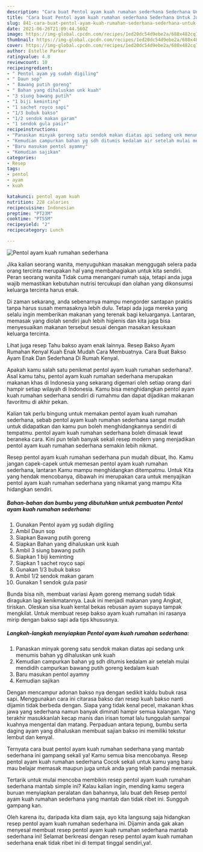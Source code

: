 ```yaml
---
description: "Cara buat Pentol ayam kuah rumahan sederhana Sederhana Untuk Jualan"
title: "Cara buat Pentol ayam kuah rumahan sederhana Sederhana Untuk Jualan"
slug: 841-cara-buat-pentol-ayam-kuah-rumahan-sederhana-sederhana-untuk-jualan
date: 2021-06-26T21:09:44.560Z
image: https://img-global.cpcdn.com/recipes/1ed20dc54d9ebe2a/680x482cq70/pentol-ayam-kuah-rumahan-sederhana-foto-resep-utama.jpg
thumbnail: https://img-global.cpcdn.com/recipes/1ed20dc54d9ebe2a/680x482cq70/pentol-ayam-kuah-rumahan-sederhana-foto-resep-utama.jpg
cover: https://img-global.cpcdn.com/recipes/1ed20dc54d9ebe2a/680x482cq70/pentol-ayam-kuah-rumahan-sederhana-foto-resep-utama.jpg
author: Estelle Parker
ratingvalue: 4.8
reviewcount: 10
recipeingredient:
- " Pentol ayam yg sudah digiling"
- " Daun sop"
- " Bawang putih goreng"
- " Bahan yang dihaluskan unk kuah"
- "3 siung bawang putih"
- "1 biji keminting"
- "1 sachet royco sapi"
- "1/3 bubuk bakso"
- "1/2 sendok makan garam"
- "1 sendok gula pasir"
recipeinstructions:
- "Panaskan minyak goreng satu sendok makan diatas api sedang unk menumis bahan yg dihaluskan unk kuah"
- "Kemudian campurkan bahan yg sdh ditumis kedalam air setelah mulai mendidih campurkan bawang putih goreng kedalam kuah"
- "Baru masukan pentol ayamny"
- "Kemudian sajikan"
categories:
- Resep
tags:
- pentol
- ayam
- kuah

katakunci: pentol ayam kuah 
nutrition: 228 calories
recipecuisine: Indonesian
preptime: "PT23M"
cooktime: "PT55M"
recipeyield: "2"
recipecategory: Lunch

---
```



![Pentol ayam kuah rumahan sederhana](https://img-global.cpcdn.com/recipes/1ed20dc54d9ebe2a/680x482cq70/pentol-ayam-kuah-rumahan-sederhana-foto-resep-utama.jpg)

Jika kalian seorang wanita, menyuguhkan masakan menggugah selera pada orang tercinta merupakan hal yang membahagiakan untuk kita sendiri. Peran seorang  wanita Tidak cuma menangani rumah saja, tetapi anda juga wajib memastikan kebutuhan nutrisi tercukupi dan olahan yang dikonsumsi keluarga tercinta harus enak.

Di zaman  sekarang, anda sebenarnya mampu mengorder santapan praktis tanpa harus susah memasaknya lebih dulu. Tetapi ada juga mereka yang selalu ingin memberikan makanan yang terenak bagi keluarganya. Lantaran, memasak yang diolah sendiri jauh lebih higienis dan kita juga bisa menyesuaikan makanan tersebut sesuai dengan masakan kesukaan keluarga tercinta. 

Lihat juga resep Tahu bakso ayam enak lainnya. Resep Bakso Ayam Rumahan Kenyal Kuah Enak Mudah Cara Membuatnya. Cara Buat Bakso Ayam Enak Dan Sederhana Di Rumah Kenyal.

Apakah kamu salah satu penikmat pentol ayam kuah rumahan sederhana?. Asal kamu tahu, pentol ayam kuah rumahan sederhana merupakan makanan khas di Indonesia yang sekarang digemari oleh setiap orang dari hampir setiap wilayah di Indonesia. Kamu bisa menghidangkan pentol ayam kuah rumahan sederhana sendiri di rumahmu dan dapat dijadikan makanan favoritmu di akhir pekan.

Kalian tak perlu bingung untuk memakan pentol ayam kuah rumahan sederhana, sebab pentol ayam kuah rumahan sederhana sangat mudah untuk didapatkan dan kamu pun boleh menghidangkannya sendiri di tempatmu. pentol ayam kuah rumahan sederhana boleh dimasak lewat beraneka cara. Kini pun telah banyak sekali resep modern yang menjadikan pentol ayam kuah rumahan sederhana semakin lebih nikmat.

Resep pentol ayam kuah rumahan sederhana pun mudah dibuat, lho. Kamu jangan capek-capek untuk memesan pentol ayam kuah rumahan sederhana, lantaran Kamu mampu menghidangkan ditempatmu. Untuk Kita yang hendak mencobanya, dibawah ini merupakan cara untuk menyajikan pentol ayam kuah rumahan sederhana yang nikamat yang mampu Kita hidangkan sendiri.

<!--inarticleads1-->

##### Bahan-bahan dan bumbu yang dibutuhkan untuk pembuatan Pentol ayam kuah rumahan sederhana:

1. Gunakan  Pentol ayam yg sudah digiling
1. Ambil  Daun sop
1. Siapkan  Bawang putih goreng
1. Siapkan  Bahan yang dihaluskan unk kuah
1. Ambil 3 siung bawang putih
1. Siapkan 1 biji keminting
1. Siapkan 1 sachet royco sapi
1. Gunakan 1/3 bubuk bakso
1. Ambil 1/2 sendok makan garam
1. Gunakan 1 sendok gula pasir


Bunda bisa nih, membuat variasi Ayam goreng memang sudah tidak diragukan lagi kenikmatannya. Lauk ini menjadi makanan yang Angkat, tiriskan. Oleskan sisa kuah kental bekas rebusan ayam supaya tampak mengkilat. Untuk membuat resep bakso ayam kuah rumahan ini rasanya mirip dengan bakso sapi ada tips khususnya. 

<!--inarticleads2-->

##### Langkah-langkah menyiapkan Pentol ayam kuah rumahan sederhana:

1. Panaskan minyak goreng satu sendok makan diatas api sedang unk menumis bahan yg dihaluskan unk kuah
1. Kemudian campurkan bahan yg sdh ditumis kedalam air setelah mulai mendidih campurkan bawang putih goreng kedalam kuah
1. Baru masukan pentol ayamny
1. Kemudian sajikan


Dengan mencampur adonan bakso nya dengan sedikit kaldu bubuk rasa sapi. Menggunakan cara ini citarasa bakso dan resep kuah bakso nanti dijamin tidak berbeda dengan. Siapa yang tidak kenal pecel, makanan khas jawa yang sederhana namun banyak diminati hampir semua kalangan. Yang terakhir masukkanlah kecap manis dan irisan tomat lalu tunggulah sampai kuahnya mengental dan matang. Perpaduan antara tepung, bumbu serta daging ayam yang dihaluskan membuat sajian bakso ini memiliki tekstur lembut dan kenyal. 

Ternyata cara buat pentol ayam kuah rumahan sederhana yang mantab sederhana ini gampang sekali ya! Kamu semua bisa mencobanya. Resep pentol ayam kuah rumahan sederhana Cocok sekali untuk kamu yang baru mau belajar memasak maupun juga untuk anda yang telah pandai memasak.

Tertarik untuk mulai mencoba membikin resep pentol ayam kuah rumahan sederhana mantab simple ini? Kalau kalian ingin, mending kamu segera buruan menyiapkan peralatan dan bahannya, lalu buat deh Resep pentol ayam kuah rumahan sederhana yang mantab dan tidak ribet ini. Sungguh gampang kan. 

Oleh karena itu, daripada kita diam saja, ayo kita langsung saja hidangkan resep pentol ayam kuah rumahan sederhana ini. Dijamin anda gak akan menyesal membuat resep pentol ayam kuah rumahan sederhana mantab sederhana ini! Selamat berkreasi dengan resep pentol ayam kuah rumahan sederhana enak tidak ribet ini di tempat tinggal sendiri,ya!.

